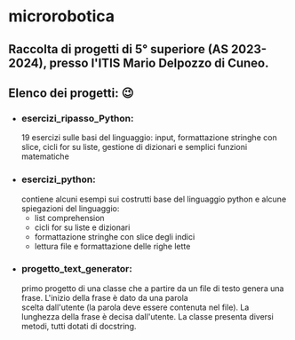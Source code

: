 # microrobotica
## Raccolta di progetti di 5° superiore (AS 2023-2024), presso l'ITIS Mario Delpozzo di Cuneo. 
## Elenco dei progetti: 😉
- ### esercizi_ripasso_Python:
  19 esercizi sulle basi del linguaggio: input, formattazione stringhe con slice, cicli for su liste,
  gestione di  dizionari e semplici funzioni matematiche
- ### esercizi_python:
  contiene alcuni esempi sui costrutti base del linguaggio python e alcune spiegazioni del linguaggio:
    - list comprehension
    - cicli for su liste e dizionari
    - formattazione stringhe con slice degli indici
    - lettura file e formattazione delle righe lette
 - ### progetto_text_generator:
    primo progetto di una classe che a partire da un file di testo genera una frase. 
    L'inizio della frase  è dato da una parola  
    scelta dall'utente (la parola deve essere contenuta nel file). La lunghezza della frase è decisa dall'utente.
    La classe presenta diversi metodi, tutti dotati di docstring.
  

